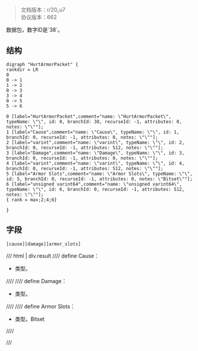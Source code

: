 # <!-- md:samp HurtArmorPacket -->

> 文档版本：r/20_u7<br/>协议版本：662

<!-- md:samp HurtArmorPacket -->数据包，数字ID是`38`。

## 结构

```viz
digraph "HurtArmorPacket" {
rankdir = LR
0
0 -> 1
1 -> 2
0 -> 3
3 -> 4
0 -> 5
5 -> 6

0 [label="HurtArmorPacket",comment="name: \"HurtArmorPacket\", typeName: \"\", id: 0, branchId: 38, recurseId: -1, attributes: 0, notes: \"\""];
1 [label="Cause",comment="name: \"Cause\", typeName: \"\", id: 1, branchId: 0, recurseId: -1, attributes: 0, notes: \"\""];
2 [label="varint",comment="name: \"varint\", typeName: \"\", id: 2, branchId: 0, recurseId: -1, attributes: 512, notes: \"\""];
3 [label="Damage",comment="name: \"Damage\", typeName: \"\", id: 3, branchId: 0, recurseId: -1, attributes: 0, notes: \"\""];
4 [label="varint",comment="name: \"varint\", typeName: \"\", id: 4, branchId: 0, recurseId: -1, attributes: 512, notes: \"\""];
5 [label="Armor Slots",comment="name: \"Armor Slots\", typeName: \"\", id: 5, branchId: 0, recurseId: -1, attributes: 0, notes: \"Bitset\""];
6 [label="unsigned varint64",comment="name: \"unsigned varint64\", typeName: \"\", id: 6, branchId: 0, recurseId: -1, attributes: 512, notes: \"\""];
{ rank = max;2;4;6}

}

```

## 字段

```title='HurtArmorPacket'
[cause][damage][armor_slots]
```

/// html | div.result
//// define
Cause：<!-- md:samp varint -->

- <!-- md:samp varint -->类型。


////
//// define
Damage：<!-- md:samp varint -->

- <!-- md:samp varint -->类型。


////
//// define
Armor Slots：<!-- md:samp unsigned varint64 -->

- <!-- md:samp unsigned varint64 -->类型。Bitset


////

///

